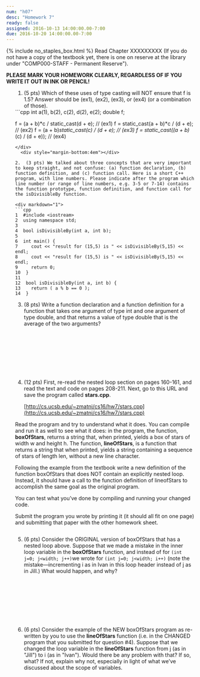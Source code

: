 ```yaml
---
num: "h07"
desc: "Homework 7"
ready: false
assigned: 2016-10-13 14:00:00.00-7:00
due: 2016-10-20 14:00:00.00-7:00
---
```

{% include no_staples_box.html %}
Read Chapter XXXXXXXXX (If you do not have a copy of the textbook yet, there is one on reserve at the library under "COMP000-STAFF - Permanent Reserve").

<b>PLEASE MARK YOUR HOMEWORK CLEARLY, REGARDLESS OF IF YOU WRITE IT OUT IN INK OR PENCIL!</b>

<ol markdown="1">

1.	(5 pts) Which of these uses of type casting will NOT ensure that f is 1.5? Answer should be (ex1), (ex2), (ex3), or (ex4) (or a combination of those).

<div markdown="1">
```cpp
int a(1), b(2), c(2), d(2), e(2);
double f;

f = (a + b)*c / static_cast<double>(d + e);	// (ex1)
f = static_cast<double>(a + b)*c / (d + e);	// (ex2)
f = (a + b)*static_cast<double>(c) / (d + e);	// (ex3)
f = static_cast<double>((a + b)*(c) / (d + e));	// (ex4)
```
</div>
  <div style="margin-bottom:4em"></div>

2.	(3 pts) We talked about three concepts that are very important to keep straight, and not confuse: (a) function declaration, (b) function definition, and (c) function call. Here is a short C++ program, with line numbers. Please indicate after the program which line number (or range of line numbers, e.g. 3-5 or 7-14) contains the function prototype, function definition, and function call for the isDivisibleBy function.

<div markdown="1">
```cpp
1  #include <iostream>
2  using namespace std;
3
4  bool isDivisibleBy(int a, int b);
5
6  int main() {
7     cout << "result for (15,5) is " << isDivisibleBy(5,15) << endl;
8     cout << "result for (15,5) is " << isDivisibleBy(5,15) << endl;
9     return 0;
10  }
11
12  bool isDivisibleBy(int a, int b) {
13    return ( a % b == 0 );
14  }
```
</div>
  <div class="pagebreak"></div>


3.  (8 pts) Write a function declaration and a function definition for a function that takes one argument of type int and one argument of type double, and that returns a value of type double that is the average of the two arguments?
  <div style="margin-bottom:10em"></div>


4.  (12 pts) First, re-read the nested loop section on pages 160-161, and read the text and code on pages 208-211. Next, go to this URL and save the program called <b>stars.cpp</b>.

    [http://cs.ucsb.edu/~zmatni/cs16/hw7/stars.cpp](http://cs.ucsb.edu/~zmatni/cs16/hw7/stars.cpp)
  
  Read the program and try to understand what it does. You can compile and run it as well to see what it does: in the program, the function, <b>boxOfStars</b>, returns a string that, when printed, yields a box of stars of width w and height h. The function, <b>lineOfStars</b>, is a function that returns a string that when printed, yields a string containing a sequence of stars of length len, without a new line character.

  Following the example from the textbook write a new definition of the function boxOfStars that does NOT contain an explicitly nested loop. Instead, it should have a call to the function definition of lineofStars to accomplish the same goal as the original program.

  You can test what you’ve done by compiling and running your changed code.

  Submit the program you wrote by printing it (it should all fit on one page) and submitting that paper with the other homework sheet.
  <div style="margin-bottom:2em"></div>


5.	(6 pts) Consider the ORIGINAL version of boxOfStars that has a nested loop above. Suppose that we made a mistake in the inner loop variable in the <b>boxOfStars</b> function, and instead of for 
`(int j=0; j<width; j++)`we wrote for `(int j=0; j<width; i++)` (note the mistake—incrementing i as in Ivan in this loop header instead of j as in Jill.) What would happen, and why?

  <div style="margin-bottom:10em"></div>


6.	(6 pts) Consider the example of the NEW boxOfStars program as re-written by you to use the <b>lineOfStars</b> function (i.e. in the CHANGED program that you submitted for question #4). Suppose that we changed the loop variable in the <b>lineOfStars</b> function from j (as in "Jill") to i (as in "Ivan"). Would there be any problem with that? If so, what? If not, explain why not, especially in light of what we’ve discussed about the scope of variables.

</ol>
